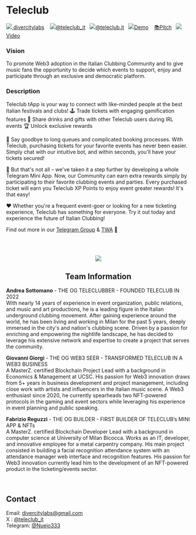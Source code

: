 # Teleclub

[![](https://dorahacks.io/_nuxt/964d27e7.svg) divercitylabs](https://github.com/divercitylabs)&nbsp;&nbsp;&nbsp; [![](https://dorahacks.io/_nuxt/0db23577.svg)@teleclub_it](https://twitter.com/teleclub_it)&nbsp;&nbsp;&nbsp;[![](https://dorahacks.io/_nuxt/1bf7bdbd.svg)@teleclub.it](https://www.instagram.com/teleclub.it)&nbsp;&nbsp;&nbsp;[![](https://dorahacks.io/_nuxt/e375d1b8.svg)Demo](https://t.me/teleclubclubbing_bot/Teleclub)&nbsp;&nbsp;&nbsp; [📚Pitch](https://github.com/divercitylabs/Teleclub/blob/main/Teleclub%20Pitch.pdf)&nbsp;&nbsp;&nbsp;[![](https://dorahacks.io/_nuxt/15f35278.svg) Video](https://www.youtube.com/watch?v=G2MkOzVzv60)

### Vision

To promote Web3 adoption in the Italian Clubbing Community and to give music fans the opportunity to decide which events to support, enjoy and participate through an exclusive and democratic platform.

### Description

Teleclub tApp is your way to connect with like-minded people at the best Italian festivals and clubs! 🕹 Trade tickets with engaging gamification features 🎁 Share drinks and gifts with other Teleclub users during IRL events 🏆 Unlock exclusive rewards

🎉 Say goodbye to long queues and complicated booking processes. With Teleclub, purchasing tickets for your favorite events has never been easier. Simply chat with our intuitive bot, and within seconds, you'll have your tickets secured!

🎩 But that's not all – we've taken it a step further by developing a whole Telegram Mini App. Now, our Community can earn extra rewards simply by participating to their favorite clubbing events and parties. Every purchased ticket will earn you Teleclub XP Points to enjoy event greater rewards! It's that easy!

❤️ Whether you're a frequent event-goer or looking for a new ticketing experience, Teleclub has something for everyone. Try it out today and experience the future of Italian Clubbing!

Find out more in our  [Telegram Group](https://t.me/teleclubclubbing)  &  [TWA](https://t.me/teleclubclubbing_bot)  🚀

<br><br>
<div align="center">
    <img src="https://hackerlink-static-contents.s3.ap-southeast-1.amazonaws.com/images/buidl-team-intro.png">

  <h2 align="center">Team Information</h3>
</div>

**Andrea Sottomano** - THE OG TELECLUBBER - FOUNDED TELECLUB IN 2022 <br>With nearly 14 years of experience in event organization, public relations, and music and art productions, he is a leading figure in the Italian underground clubbing movement. After gaining experience around the world, he has been living and working in Milan for the past 5 years, deeply immersed in the city's and nation's clubbing scene. Driven by a passion for enriching and empowering the nightlife landscape, he has decided to leverage his extensive network and expertise to create a project that serves the community.

**Giovanni Giorgi** - THE OG WEB3 SEER - TRANSFORMED TELECLUB IN A WEB3 BUSINESS <br>A MasterZ. certified Blockchain Project Lead with a background in Economics & Management at UCSC. His passion for Web3 innovation draws from 5+ years in business development and project management, including close work with artists and influencers in the Italian music scene. A Web3 enthusiast since 2020, he currently spearheads two NFT-powered protocols in the gaming and event sectors while leveraging his experience in event planning and public speaking.

**Fabrizio Reguzzi** - THE OG BUILDER - FIRST BUILDER OF TELECLUB’s MINI APP & NFTs <br>A MasterZ. certified Blockchain Developer Lead with a background in computer science at University of Milan Bicocca. Works as an IT, developer, and innovative employee for a metal carpentry company. His main project consisted in building a facial recognition attendance system with an attendance manager web interface and recognition features. His passion for Web3 innovation currently lead him to the development of an NFT-powered product in the ticketing/events sector.

<br>

## Contact

Email: [divercitylabs@gmail.com](mailto:divercitylabs@gmail.com) <br>
X :  [@teleclub_it](https://twitter.com/teleclub_it) <br>
Telegram: [@Nuejo333](https://t.me/Nuejo333)
